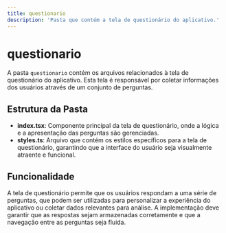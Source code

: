 ```yaml
---
title: questionario
description: 'Pasta que contém a tela de questionário do aplicativo.'
---
```


# questionario

A pasta `questionario` contém os arquivos relacionados à tela de questionário do aplicativo. Esta tela é responsável por coletar informações dos usuários através de um conjunto de perguntas. 

## Estrutura da Pasta

- **index.tsx**: Componente principal da tela de questionário, onde a lógica e a apresentação das perguntas são gerenciadas.
- **styles.ts**: Arquivo que contém os estilos específicos para a tela de questionário, garantindo que a interface do usuário seja visualmente atraente e funcional.

## Funcionalidade

A tela de questionário permite que os usuários respondam a uma série de perguntas, que podem ser utilizadas para personalizar a experiência do aplicativo ou coletar dados relevantes para análise. A implementação deve garantir que as respostas sejam armazenadas corretamente e que a navegação entre as perguntas seja fluida.